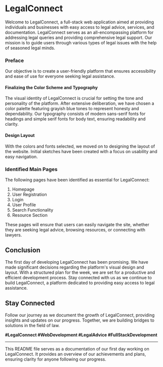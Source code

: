 # LegalConnect

Welcome to LegalConnect, a full-stack web application aimed at providing individuals and businesses with easy access to legal advice, services, and documentation. LegalConnect serves as an all-encompassing platform for addressing legal queries and providing comprehensive legal support. Our mission is to guide users through various types of legal issues with the help of seasoned legal minds.

### Preface

Our objective is to create a user-friendly platform that ensures accessibility and ease of use for everyone seeking legal assistance.


#### Finalizing the Color Scheme and Typography

The visual identity of LegalConnect is crucial for setting the tone and personality of the platform. After extensive deliberation, we have chosen a color palette featuring grayish blue tones to represent honesty and dependability. Our typography consists of modern sans-serif fonts for headings and simple serif fonts for body text, ensuring readability and clarity.

#### Design Layout

With the colors and fonts selected, we moved on to designing the layout of the website. Initial sketches have been created with a focus on usability and easy navigation.


### Identified Main Pages

The following pages have been identified as essential for LegalConnect:

1. Homepage
2. User Registration
3. Login
4. User Profile
5. Search Functionality
6. Resource Section

These pages will ensure that users can easily navigate the site, whether they are seeking legal advice, browsing resources, or connecting with lawyers.

## Conclusion

The first day of developing LegalConnect has been promising. We have made significant decisions regarding the platform's visual design and layout. With a structured plan for the week, we are set for a productive and efficient development process. Stay connected with us as we continue to build LegalConnect, a platform dedicated to providing easy access to legal assistance.

## Stay Connected

Follow our journey as we document the growth of LegalConnect, providing insights and updates on our progress. Together, we are building bridges to solutions in the field of law.

**#LegalConnect #WebDevelopment #LegalAdvice #FullStackDevelopment**

---

This README file serves as a documentation of our first day working on LegalConnect. It provides an overview of our achievements and plans, ensuring clarity for anyone following our progress.
